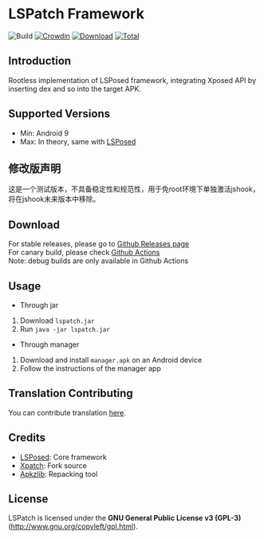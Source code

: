 # LSPatch Framework

![Build](https://shields.io/github/workflow/status/LSPosed/LSPatch/Android%20CI?event=push&logo=github&label=Build) [![Crowdin](https://img.shields.io/badge/Localization-Crowdin-blueviolet?logo=Crowdin)](https://lsposed.crowdin.com/lspatch) [![Download](https://img.shields.io/github/v/release/LSPosed/LSPatch?color=orange&logoColor=orange&label=Download&logo=DocuSign)](https://github.com/LSPosed/LSPatch/releases/latest) [![Total](https://shields.io/github/downloads/LSPosed/LSPatch/total?logo=Bookmeter&label=Counts&logoColor=yellow&color=yellow)](https://github.com/LSPosed/LSPatch/releases)

## Introduction 

Rootless implementation of LSPosed framework, integrating Xposed API by inserting dex and so into the target APK.

## Supported Versions

- Min: Android 9
- Max: In theory, same with [LSPosed](https://github.com/LSPosed/LSPosed#supported-versions)

## 修改版声明

这是一个测试版本，不具备稳定性和规范性，用于免root环境下单独激活jshook，将在jshook未来版本中移除。

## Download

For stable releases, please go to [Github Releases page](https://github.com/LSPosed/LSPatch/releases)  
For canary build, please check [Github Actions](https://github.com/LSPosed/LSPatch/actions)  
Note: debug builds are only available in Github Actions  

## Usage

+ Through jar
1. Download `lspatch.jar`
1. Run `java -jar lspatch.jar`

+ Through manager
1. Download and install `manager.apk` on an Android device
1. Follow the instructions of the manager app

## Translation Contributing

You can contribute translation [here](https://lsposed.crowdin.com/lspatch).

## Credits

- [LSPosed](https://github.com/LSPosed/LSPosed): Core framework
- [Xpatch](https://github.com/WindySha/Xpatch): Fork source
- [Apkzlib](https://android.googlesource.com/platform/tools/apkzlib): Repacking tool

## License

LSPatch is licensed under the **GNU General Public License v3 (GPL-3)** (http://www.gnu.org/copyleft/gpl.html).
